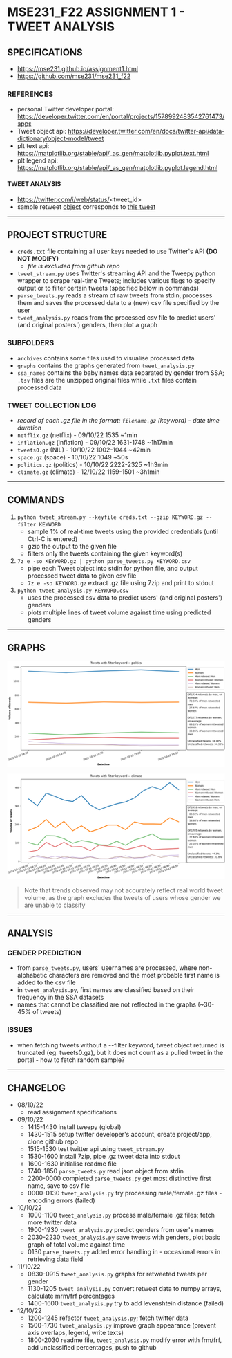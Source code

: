 # MSE231_F22 ASSIGNMENT 1 - TWEET ANALYSIS 

## SPECIFICATIONS
- https://mse231.github.io/assignment1.html
- https://github.com/mse231/mse231_f22

### REFERENCES
- personal Twitter developer portal: https://developer.twitter.com/en/portal/projects/1578992483542761473/apps
- Tweet object api: https://developer.twitter.com/en/docs/twitter-api/data-dictionary/object-model/tweet
- plt text api: https://matplotlib.org/stable/api/_as_gen/matplotlib.pyplot.text.html
- plt legend api: https://matplotlib.org/stable/api/_as_gen/matplotlib.pyplot.legend.html

#### TWEET ANALYSIS
- https://twitter.com/i/web/status/<tweet_id>
- sample retweet [object](archives/retweet_sample.jsonc) corresponds to [this tweet](https://twitter.com/i/web/status/1579477321878482944)

<hr>

## PROJECT STRUCTURE
- `creds.txt` file containing all user keys needed to use Twitter's API <b>(DO NOT MODIFY)</b>
  - <i>file is excluded from github repo</i>
- `tweet_stream.py` uses Twitter's streaming API and the Tweepy python wrapper to scrape real-time Tweets; includes various flags to specify output or to filter certain tweets (specified below in commands)
- `parse_tweets.py` reads a stream of raw tweets from stdin, processes them and saves the processed data to a (new) csv file specified by the user
- `tweet_analysis.py` reads from the processed csv file to predict users' (and original posters') genders, then plot a graph

### SUBFOLDERS
- `archives` contains some files used to visualise processed data
- `graphs` contains the graphs generated from `tweet_analysis.py`
- `ssa_names` contains the baby names data separated by gender from SSA; `.tsv` files are the unzipped original files while `.txt` files contain processed data

### TWEET COLLECTION LOG
- <i>record of each .gz file in the format: `filename.gz` (keyword) - date time duration</i>
- `netflix.gz` (netflix) - 09/10/22 1535 ~1min
- `inflation.gz` (inflation) - 09/10/22 1631-1748 ~1h17min
- `tweets0.gz` (NIL) - 10/10/22 1002-1044 ~42min
- `space.gz` (space) - 10/10/22 1049 ~50s
- `politics.gz` (politics) - 10/10/22 2222-2325 ~1h3min
- `climate.gz` (climate) - 12/10/22 1159-1501 ~3h1min

<hr>

## COMMANDS
1. `python tweet_stream.py --keyfile creds.txt --gzip KEYWORD.gz --filter KEYWORD`
   - sample 1% of real-time tweets using the provided credentials (until Ctrl-C is entered)
   - gzip the output to the given file
   - filters only the tweets containing the given keyword(s)
2. `7z e -so KEYWORD.gz | python parse_tweets.py KEYWORD.csv`
   - pipe each Tweet object into stdin for python file, and output processed tweet data to given csv file
   - `7z e -so KEYWORD.gz` extract .gz file using 7zip and print to stdout
3. `python tweet_analysis.py KEYWORD.csv`
   - uses the processed csv data to predict users' (and original posters') genders
   - plots multiple lines of tweet volume against time using predicted genders

<hr>

## GRAPHS
![graph with keyword politics](graphs/politics.png)

![graph with keyword climate](graphs/climate.png)

> Note that trends observed may not accurately reflect real world tweet volume, as the graph excludes the tweets of users whose gender we are unable to classify

<hr>

## ANALYSIS

### GENDER PREDICTION
- from `parse_tweets.py`, users' usernames are processed, where non-alphabetic characters are removed and the most probable first name is added to the csv file
- in `tweet_analysis.py`, first names are classified based on their frequency in the SSA datasets
- names that cannot be classified are not reflected in the graphs (~30-45% of tweets)

### ISSUES
- when fetching tweets without a --filter keyword, tweet object returned is truncated (eg. tweets0.gz), but it does not count as a pulled tweet in the portal - how to fetch random sample?

<hr>

## CHANGELOG
- 08/10/22
  - read assignment specifications
- 09/10/22
  - 1415-1430 install tweepy (global)
  - 1430-1515 setup twitter developer's account, create project/app, clone github repo
  - 1515-1530 test twitter api using `tweet_stream.py`
  - 1530-1600 install 7zip, pipe .gz tweet data into stdout
  - 1600-1630 initialise readme file
  - 1740-1850 `parse_tweets.py` read json object from stdin
  - 2200-0000 completed `parse_tweets.py` get most distinctive first name, save to csv file
  - 0000-0130 `tweet_analysis.py` try processing male/female .gz files - encoding errors (failed)
- 10/10/22
  - 1000-1100 `tweet_analysis.py` process male/female .gz files; fetch more twitter data
  - 1900-1930 `tweet_analysis.py` predict genders from user's names
  - 2030-2230 `tweet_analysis.py` save tweets with genders, plot basic graph of total volume against time
  - 0130 `parse_tweets.py` added error handling in - occasional errors in retrieving data field
- 11/10/22
  - 0830-0915 `tweet_analysis.py` graphs for retweeted tweets per gender
  - 1130-1205 `tweet_analysis.py` convert retweet data to numpy arrays, calculate mrm/frf percentages
  - 1400-1600 `tweet_analysis.py` try to add levenshtein distance (failed)
- 12/10/22
  - 1200-1245 refactor `tweet_analysis.py`; fetch twitter data
  - 1500-1730 `tweet_analysis.py` improve graph appearance (prevent axis overlaps, legend, write texts)
  - 1800-2030 readme file, `tweet_analysis.py` modify error with frm/frf, add unclassified percentages, push to github
